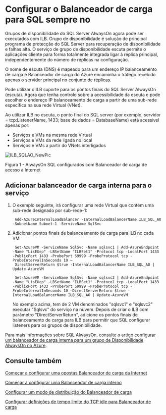 <properties
   pageTitle="Configurar o Balanceador de carga para SQL sempre no | Microsoft Azure"
   description="Configurar Balanceador de carga para trabalhar com SQL sempre e como tirar partido do powershell para criar Balanceador de carga para a implementação de SQL"
   services="load-balancer"
   documentationCenter="na"
   authors="sdwheeler"
   manager="carmonm"
   editor="tysonn" />
<tags
   ms.service="load-balancer"
   ms.devlang="na"
   ms.topic="article"
   ms.tgt_pltfrm="na"
   ms.workload="infrastructure-services"
   ms.date="10/24/2016"
   ms.author="sewhee" />

# <a name="configure-load-balancer-for-sql-always-on"></a>Configurar o Balanceador de carga para SQL sempre no

Grupos de disponibilidade do SQL Server AlwaysOn agora pode ser executados com ILB. Grupo de disponibilidade é solução de principal programa de protecção do SQL Server para recuperação de disponibilidade e falhas alta. O serviço de grupo de disponibilidade escuta permite o aplicações cliente para forma totalmente integrada ligar à réplica principal, independentemente do número de réplicas na configuração.

O nome de escuta (DNS) é mapeado para um endereço IP balanceamento de carga e Balanceador de carga do Azure encaminha o tráfego recebido apenas o servidor principal no conjunto de réplicas.

Pode utilizar o ILB suporte para os pontos finais do SQL Server AlwaysOn (escuta). Agora que tenha controlo sobre a acessibilidade da escuta e pode escolher o endereço IP balanceamento de carga a partir de uma sub-rede específica na sua rede Virtual (VNet).

Ao utilizar ILB no escuta, o ponto final do SQL server (por exemplo, servidor = tcp:ListenerName, 1433; base de dados = DatabaseName) está acessível apenas por:

- Serviços e VMs na mesma rede Virtual
- Serviços e VMs da rede ligada no local
- Serviços e VMs a partir do VNets interligados

![ILB_SQLAO_NewPic](./media/load-balancer-configure-sqlao/sqlao1.png)

Figura 1 - AlwaysOn SQL configurados com Balanceador de carga de acesso à Internet

## <a name="add-internal-load-balancer-to-the-service"></a>Adicionar balanceador de carga interna para o serviço

1. O exemplo seguinte, irá configurar uma rede Virtual que contém uma sub-rede designado por sub-rede-1:

        Add-AzureInternalLoadBalancer -InternalLoadBalancerName ILB_SQL_AO -SubnetName Subnet-1 -ServiceName SqlSvc

2. Adicionar pontos finais de balanceamento de carga para ILB no cada VM

        Get-AzureVM -ServiceName SqlSvc -Name sqlsvc1 | Add-AzureEndpoint -Name "LisEUep" -LBSetName "ILBSet1" -Protocol tcp -LocalPort 1433 -PublicPort 1433 -ProbePort 59999 -ProbeProtocol tcp -ProbeIntervalInSeconds 10 –
        DirectServerReturn $true -InternalLoadBalancerName ILB_SQL_AO | Update-AzureVM

        Get-AzureVM -ServiceName SqlSvc -Name sqlsvc2 | Add-AzureEndpoint -Name "LisEUep" -LBSetName "ILBSet1" -Protocol tcp -LocalPort 1433 -PublicPort 1433 -ProbePort 59999 -ProbeProtocol tcp -ProbeIntervalInSeconds 10 –DirectServerReturn $true -InternalLoadBalancerName ILB_SQL_AO | Update-AzureVM

    No exemplo acima, tem de 2 VM denominados "sqlsvc1" e "sqlsvc2" executar "Sqlsvc" do serviço na nuvem. Depois de criar o ILB com parâmetro "DirectServerReturn", adicione os pontos finais de balanceamento de carga para ILB para permitir que SQL configurar listeners para os grupos de disponibilidade.

Para mais informações sobre SQL AlwaysOn, consulte o artigo [configurar um balanceador de carga interna para um grupo de Disponibilidade AlwaysOn no Azure](../virtual-machines/virtual-machines-windows-portal-sql-alwayson-int-listener.md).

## <a name="see-also"></a>Consulte também

[Começar a configurar uma opostas Balanceador de carga da Internet](load-balancer-get-started-internet-arm-ps.md)

[Começar a configurar uma Balanceador de carga interno](load-balancer-get-started-ilb-arm-ps.md)

[Configurar um modo de distribuição do Balanceador de carga](load-balancer-distribution-mode.md)

[Configurar definições de tempo limite do TCP idle para Balanceador de carga](load-balancer-tcp-idle-timeout.md)
